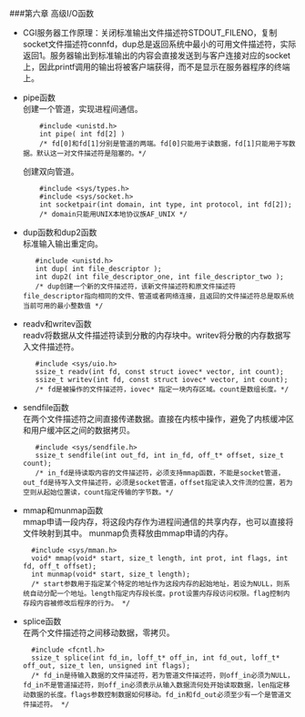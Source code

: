 ###第六章 高级I/O函数   
* CGI服务器工作原理：关闭标准输出文件描述符STDOUT_FILENO，复制socket文件描述符connfd，dup总是返回系统中最小的可用文件描述符，实际返回1。服务器输出到标准输出的内容会直接发送到与客户连接对应的socket上，因此printf调用的输出将被客户端获得，而不是显示在服务器程序的终端上。 
* pipe函数  
	创建一个管道，实现进程间通信。  
	  
	      #include <unistd.h>
	      int pipe( int fd[2] )
	      /* fd[0]和fd[1]分别是管道的两端。fd[0]只能用于读数据，fd[1]只能用于写数据。默认这一对文件描述符是阻塞的。*/   
	      
	创建双向管道。
	
	      #include <sys/types.h>
	      #include <sys/socket.h>
	      int socketpair(int domain, int type, int protocol, int fd[2]);   
		  /* domain只能用UNIX本地协议族AF_UNIX */

* dup函数和dup2函数   
	标准输入输出重定向。  
	  
	     #include <unistd.h>
	     int dup( int file_descriptor );
	     int dup2( int file_descriptor_one, int file_descriptor_two );  
	     /* dup创建一个新的文件描述符，该新文件描述符和原文件描述符file_descriptor指向相同的文件、管道或者网络连接，且返回的文件描述符总是取系统当前可用的最小整数值 */

* readv和writev函数   
	readv将数据从文件描述符读到分散的内存块中。writev将分散的内存数据写入文件描述符。  
	    
	     #include <sys/uio.h>
	     ssize_t readv(int fd, const struct iovec* vector, int count);
	     ssize_t writev(int fd, const struct iovec* vector, int count);
	     /* fd是被操作的文件描述符，iovec* 指定一块内存区域。count是数组长度。*/
	      
* sendfile函数   
	在两个文件描述符之间直接传递数据。直接在内核中操作，避免了内核缓冲区和用户缓冲区之间的数据拷贝。  
	
	     #include <sys/sendfile.h>
	     ssize_t sendfile(int out_fd, int in_fd, off_t* offset, size_t count);  
	     /* in_fd是待读取内容的文件描述符，必须支持mmap函数，不能是socket管道，out_fd是待写入文件描述符，必须是socket管道，offset指定读入文件流的位置，若为空则从起始位置读，count指定传输的字节数。*/  
	     
* mmap和munmap函数  
	mmap申请一段内存，将这段内存作为进程间通信的共享内存，也可以直接将文件映射到其中。 munmap负责释放由mmap申请的内存。  
	
	    #include <sys/mman.h>
	    void* mmap(void* start, size_t length, int prot, int flags, int fd, off_t offset);
	    int munmap(void* start, size_t length);
	    /* start参数用于指定某个特定的地址作为这段内存的起始地址，若设为NULL，则系统自动分配一个地址。length指定内存段长度。prot设置内存段访问权限。flag控制内存段内容被修改后程序的行为。 */
	    
* splice函数  
	在两个文件描述符之间移动数据，零拷贝。  
	
	    #include <fcntl.h>
	    ssize_t splice(int fd_in, loff_t* off_in, int fd_out, loff_t* off_out, size_t len, unsigned int flags);
	    /* fd_in是待输入数据的文件描述符，若为管道文件描述符，则off_in必须为NULL，fd_in不是管道描述符，则off_in必须表示从输入数据流何处开始读取数据，len指定移动数据的长度。flags参数控制数据如何移动。fd_in和fd_out必须至少有一个是管道文件描述符。 */